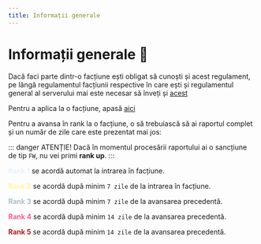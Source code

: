 ```yaml
---
title: Informații generale
---
```


# Informații generale 👥

Dacă faci parte dintr-o facțiune ești obligat să cunoști și acest regulament, pe lângă regulamentul facțiunii respective în care ești și regulamentul general al serverului mai este necesar să înveți și [acest](https://ragepanel.b-hood.ro/rules/view/regulament-general-factiuni "Regulament factiuni") 

Pentru a aplica la o facțiune, apasă [aici](https://ragepanel.b-hood.ro/factions "Regulament facțiune")

Pentru a avansa în rank la o facțiune, o să trebuiască să ai raportul complet și un număr de zile care este prezentat mai jos:

::: danger ATENȚIE!
Dacă în momentul procesării raportului ai o sancțiune de tip `FW`, nu vei primi **rank up**.
:::

<span style="color:#E3F2FD;"><strong>Rank 1</strong></span> se acordă automat la intrarea în facțiune.

<span style="color:#FFF59D;"><strong>Rank 2</strong></span> se acordă după minim `7 zile` de la intrarea în facțiune.

<span style="color:#B0BEC5;"><strong>Rank 3</strong></span> se acordă după minim `7 zile` de la avansarea precedentă.

<span style="color:#F06292;"><strong>Rank 4</strong></span> se acordă după minim `14 zile` de la avansarea precedentă.

<span style="color:#B71C1C;"><strong>Rank 5</strong></span> se acordă după minim `14 zile` de la avansarea precedentă.
